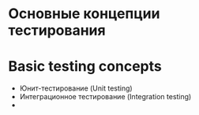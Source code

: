 # Основные концепции тестирования
# Basic testing concepts

- Юнит-тестирование (Unit testing)
- Интеграционное тестирование (Integration testing)
- 
